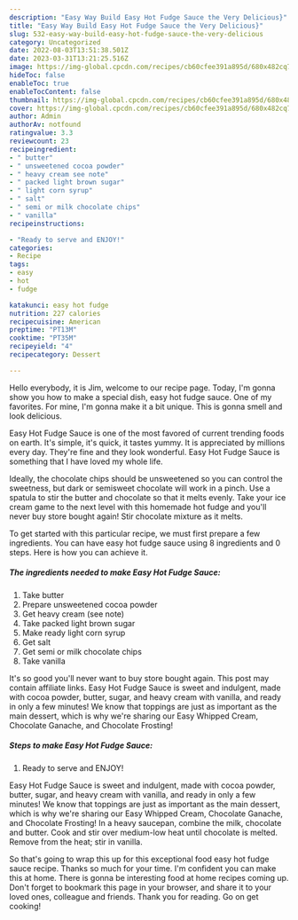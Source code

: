 ```yaml
---
description: "Easy Way Build Easy Hot Fudge Sauce the Very Delicious}"
title: "Easy Way Build Easy Hot Fudge Sauce the Very Delicious}"
slug: 532-easy-way-build-easy-hot-fudge-sauce-the-very-delicious
category: Uncategorized
date: 2022-08-03T13:51:38.501Z
date: 2023-03-31T13:21:25.516Z
image: https://img-global.cpcdn.com/recipes/cb60cfee391a895d/680x482cq70/easy-hot-fudge-sauce-recipe-main-photo.jpg
hideToc: false
enableToc: true
enableTocContent: false
thumbnail: https://img-global.cpcdn.com/recipes/cb60cfee391a895d/680x482cq70/easy-hot-fudge-sauce-recipe-main-photo.jpg
cover: https://img-global.cpcdn.com/recipes/cb60cfee391a895d/680x482cq70/easy-hot-fudge-sauce-recipe-main-photo.jpg
author: Admin
authorAv: notfound
ratingvalue: 3.3
reviewcount: 23
recipeingredient:
- " butter"
- " unsweetened cocoa powder"
- " heavy cream see note"
- " packed light brown sugar"
- " light corn syrup"
- " salt"
- " semi or milk chocolate chips"
- " vanilla"
recipeinstructions:

- "Ready to serve and ENJOY!"
categories:
- Recipe
tags:
- easy
- hot
- fudge

katakunci: easy hot fudge 
nutrition: 227 calories
recipecuisine: American
preptime: "PT13M"
cooktime: "PT35M"
recipeyield: "4"
recipecategory: Dessert

---
```



Hello everybody, it is Jim, welcome to our recipe page. Today, I'm gonna show you how to make a special dish, easy hot fudge sauce. One of my favorites. For mine, I'm gonna make it a bit unique. This is gonna smell and look delicious.

Easy Hot Fudge Sauce is one of the most favored of current trending foods on earth. It's simple, it's quick, it tastes yummy. It is appreciated by millions every day. They're fine and they look wonderful. Easy Hot Fudge Sauce is something that I have loved my whole life.

Ideally, the chocolate chips should be unsweetened so you can control the sweetness, but dark or semisweet chocolate will work in a pinch. Use a spatula to stir the butter and chocolate so that it melts evenly. Take your ice cream game to the next level with this homemade hot fudge and you&#39;ll never buy store bought again! Stir chocolate mixture as it melts.


To get started with this particular recipe, we must first prepare a few ingredients. You can have easy hot fudge sauce using 8 ingredients and 0 steps. Here is how you can achieve it.

<!--inarticleads1-->

##### The ingredients needed to make Easy Hot Fudge Sauce:

1. Take  butter
1. Prepare  unsweetened cocoa powder
1. Get  heavy cream (see note)
1. Take  packed light brown sugar
1. Make ready  light corn syrup
1. Get  salt
1. Get  semi or milk chocolate chips
1. Take  vanilla


It&#39;s so good you&#39;ll never want to buy store bought again. This post may contain affiliate links. Easy Hot Fudge Sauce is sweet and indulgent, made with cocoa powder, butter, sugar, and heavy cream with vanilla, and ready in only a few minutes! We know that toppings are just as important as the main dessert, which is why we&#39;re sharing our Easy Whipped Cream, Chocolate Ganache, and Chocolate Frosting! 

<!--inarticleads2-->

##### Steps to make Easy Hot Fudge Sauce:


1. Ready to serve and ENJOY!

Easy Hot Fudge Sauce is sweet and indulgent, made with cocoa powder, butter, sugar, and heavy cream with vanilla, and ready in only a few minutes! We know that toppings are just as important as the main dessert, which is why we&#39;re sharing our Easy Whipped Cream, Chocolate Ganache, and Chocolate Frosting! In a heavy saucepan, combine the milk, chocolate and butter. Cook and stir over medium-low heat until chocolate is melted. Remove from the heat; stir in vanilla. 

So that's going to wrap this up for this exceptional food easy hot fudge sauce recipe. Thanks so much for your time. I'm confident you can make this at home. There is gonna be interesting food at home recipes coming up. Don't forget to bookmark this page in your browser, and share it to your loved ones, colleague and friends. Thank you for reading. Go on get cooking!
